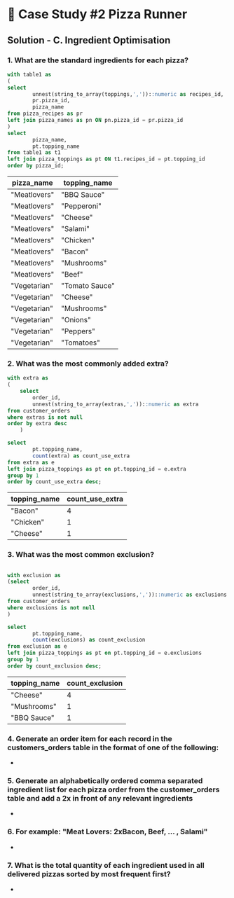 # 🍕 Case Study #2 Pizza Runner

## Solution - C. Ingredient Optimisation

### 1. What are the standard ingredients for each pizza?

```sql
with table1 as 
(
select 
    	unnest(string_to_array(toppings,','))::numeric as recipes_id,
    	pr.pizza_id,
    	pizza_name
from pizza_recipes as pr
left join pizza_names as pn ON pn.pizza_id = pr.pizza_id
)
select 	
		pizza_name,
        pt.topping_name
from table1 as t1
left join pizza_toppings as pt ON t1.recipes_id = pt.topping_id
order by pizza_id;
```
| pizza_name   | topping_name   |
|--------------|----------------|
| "Meatlovers" | "BBQ Sauce"    |
| "Meatlovers" | "Pepperoni"    |
| "Meatlovers" | "Cheese"       |
| "Meatlovers" | "Salami"       |
| "Meatlovers" | "Chicken"      |
| "Meatlovers" | "Bacon"        |
| "Meatlovers" | "Mushrooms"    |
| "Meatlovers" | "Beef"         |
| "Vegetarian" | "Tomato Sauce" |
| "Vegetarian" | "Cheese"       |
| "Vegetarian" | "Mushrooms"    |
| "Vegetarian" | "Onions"       |
| "Vegetarian" | "Peppers"      |
| "Vegetarian" | "Tomatoes"     |

### 2. What was the most commonly added extra?

```sql
with extra as 
(
	select 
 		order_id,
		unnest(string_to_array(extras,','))::numeric as extra
from customer_orders 
where extras is not null
order by extra desc
	)

select 	
		pt.topping_name,
		count(extra) as count_use_extra 
from extra as e 
left join pizza_toppings as pt on pt.topping_id = e.extra 
group by 1
order by count_use_extra desc;
```
| topping_name | count_use_extra |
|--------------|-----------------|
| "Bacon"      |              4 |
| "Chicken"    |              1 |
| "Cheese"     |              1 |

### 3. What was the most common exclusion?
```sql

with exclusion as 
(select 
 		order_id,
		unnest(string_to_array(exclusions,','))::numeric as exclusions
from customer_orders 
where exclusions is not null
)

select 
		pt.topping_name,
		count(exclusions) as count_exclusion
from exclusion as e 
left join pizza_toppings as pt on pt.topping_id = e.exclusions
group by 1
order by count_exclusion desc;
```
| topping_name | count_exclusion |
|--------------|-----------------|
| "Cheese"     |              4 |
| "Mushrooms"  |              1 |
| "BBQ Sauce"  |              1 |

### 4. Generate an order item for each record in the customers_orders table in the format of one of the following:
-
### 5. Generate an alphabetically ordered comma separated ingredient list for each pizza order from the customer_orders table and add a 2x in front of any relevant ingredients
-
### 6. For example: "Meat Lovers: 2xBacon, Beef, ... , Salami"
-
### 7. What is the total quantity of each ingredient used in all delivered pizzas sorted by most frequent first?
-
